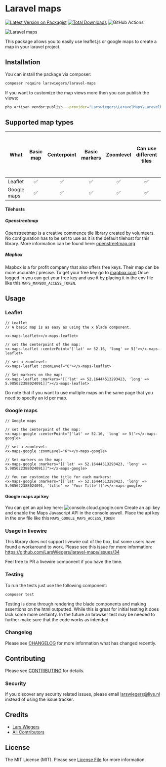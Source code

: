 # Laravel maps

[![Latest Version on Packagist](https://img.shields.io/packagist/v/larswiegers/laravel-maps.svg?style=flat-square)](https://packagist.org/packages/larswiegers/laravel-maps)
[![Total Downloads](https://img.shields.io/packagist/dt/larswiegers/laravel-maps.svg?style=flat-square)](https://packagist.org/packages/larswiegers/laravel-maps)
![GitHub Actions](https://github.com/larswiegers/laravel-maps/actions/workflows/main.yml/badge.svg)

![Laravel maps](https://banners.beyondco.de/Laravel%20Maps.png?theme=light&packageManager=composer+require&packageName=larswiegers%2Flaravel-maps&pattern=architect&style=style_1&description=The+easiest+way+to+use+maps+in+your+laravel+app.+&md=1&showWatermark=0&fontSize=100px&images=map&widths=500&heights=500)

This package allows you to easily use leaflet.js or google maps to create a map in your laravel project.

## Installation

You can install the package via composer:

```bash
composer require larswiegers/laravel-maps
```

If you want to customize the map views more then you can publish the views:

```bash
php artisan vendor:publish --provider="Larswiegers\LaravelMaps\LaravelMapsServiceProvider"
```

## Supported map types
| What          | Basic map     | Centerpoint  | Basic markers  | Zoomlevel  | Can use different tiles  | Can be used multiple times on the same page |
| ------------- |:-------------:|:------------:|:--------------:|:----------:|:------------------------:|:--------------------------------------------|
| Leaflet       | ✅            | ✅            | ✅             | ✅         | ✅                        | ✅                                           |
| Google maps   | ✅            | ✅            | ✅             | ✅         | ✅                        | ❌                                           |

#### Tilehosts
##### Openstreetmap
Openstreetmap is a creative commence tile library created by volunteers.
No configuration has to be set to use as it is the default tilehost for this library.
More information can be found here: [openstreetmap.org](https://www.openstreetmap.org)

##### Mapbox
Mapbox is a for profit company that also offers free keys.
Their map can be more accurate / precise.
To get your free key go to [mapbox.com](https://account.mapbox.com/auth/signup/)
Once logged in you can get your free key and use it by placing it in the env file like this ``MAPS_MAPBOX_ACCESS_TOKEN``.
## Usage
### Leaflet

```blade
// Leaflet
// A basic map is as easy as using the x blade component.

<x-maps-leaflet></x-maps-leaflet>

// set the centerpoint of the map:
<x-maps-leaflet :centerPoint="['lat' => 52.16, 'long' => 5]"></x-maps-leaflet>

// set a zoomlevel:
<x-maps-leaflet :zoomLevel="6"></x-maps-leaflet>

// Set markers on the map:
<x-maps-leaflet :markers="[['lat' => 52.16444513293423, 'long' => 5.985622388024091]]"></x-maps-leaflet>
```
Do note that if you want to use multiple maps on the same page that you need to specify an id per map.

### Google maps
``` blade
// Google maps

// set the centerpoint of the map:
<x-maps-google :centerPoint="['lat' => 52.16, 'long' => 5]"></x-maps-google>

// set a zoomlevel:
<x-maps-google :zoomLevel="6"></x-maps-google>

// Set markers on the map:
<x-maps-google :markers="[['lat' => 52.16444513293423, 'long' => 5.985622388024091]]"></x-maps-google>

// You can customize the title for each markers:
<x-maps-google :markers="[['lat' => 52.16444513293423, 'long' => 5.985622388024091, 'title' => 'Your Title']]"></x-maps-google>
```
#### Google maps api key
You can get an api key here:
![console.cloud.google.com](https://console.cloud.google.com/project/_/apiui/credential)
Create an api key and enable the Maps Javascript API in the console aswell.
Place the api key in the env file like this ``MAPS_GOOGLE_MAPS_ACCESS_TOKEN``

### Usage in livewire
This library does not support livewire out of the box, but some users have found a workaround to work. 
Please see this issue for more information: https://github.com/LarsWiegers/laravel-maps/issues/34

Feel free to PR a livewire component if you have the time.
### Testing
To run the tests just use the following component:
```bash
composer test
```

Testing is done through rendering the blade components and making assertions on the html outputted. 
While this is great for initial testing it does lack some more certainty. In the future an browser test may be needed to further make sure that the code works as intended. 

### Changelog

Please see [CHANGELOG](CHANGELOG.md) for more information what has changed recently.

## Contributing

Please see [CONTRIBUTING](CONTRIBUTING.md) for details.

### Security

If you discover any security related issues, please email larswiegers@live.nl instead of using the issue tracker.

## Credits

-   [Lars Wiegers](https://github.com/larswiegers)
-   [All Contributors](../../contributors)

## License

The MIT License (MIT). Please see [License File](LICENSE.md) for more information.
